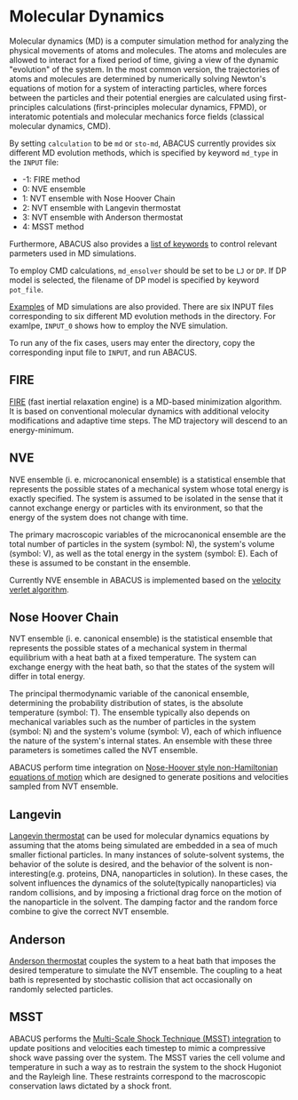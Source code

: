 # Molecular Dynamics

Molecular dynamics (MD) is a computer simulation method for analyzing the physical movements of atoms and molecules. The atoms and molecules are allowed to interact for a fixed period of time, giving a view of the dynamic "evolution" of the system. In the most common version, the trajectories of atoms and molecules are determined by numerically solving Newton's equations of motion for a system of interacting particles, where forces between the particles and their potential energies are calculated using first-principles calculations (first-principles molecular dynamics, FPMD), or interatomic potentials and molecular mechanics force fields (classical molecular dynamics, CMD).

By setting `calculation` to be `md` or `sto-md`, ABACUS currently provides six different MD evolution methods, which is specified by keyword `md_type` in the `INPUT` file:

  - -1: FIRE method
  - 0: NVE ensemble
  - 1: NVT ensemble with Nose Hoover Chain
  - 2: NVT ensemble with Langevin thermostat
  - 3: NVT ensemble with Anderson thermostat
  - 4: MSST method

Furthermore, ABACUS also provides a [list of keywords](./input_files/input-main.md#molecular-dynamics) to control relevant parmeters used in MD simulations.

To employ CMD calculations, `md_ensolver` should be set to be `LJ` or `DP`.
If DP model is selected, the filename of DP model is specified by keyword `pot_file`.

[Examples](https://github.com/deepmodeling/abacus-develop/tree/develop/examples/md/lcao_gammaonly_Sn64) of MD simulations are also provided.
There are six INPUT files corresponding to six different MD evolution methods in the directory.
For examlpe, `INPUT_0` shows how to employ the NVE simulation.

To run any of the fix cases, users may enter the directory, copy the corresponding input file to `INPUT`, and run ABACUS.

## FIRE
[FIRE](https://journals.aps.org/prl/abstract/10.1103/PhysRevLett.97.170201) (fast inertial relaxation engine) is a MD-based minimization algorithm. It is based on conventional molecular dynamics with additional velocity modifications and adaptive time steps. The MD trajectory will descend to an energy-minimum.

## NVE

NVE ensemble (i. e. microcanonical ensemble) is a statistical ensemble that represents the possible states of a mechanical system whose total energy is exactly specified. The system is assumed to be isolated in the sense that it cannot exchange energy or particles with its environment, so that the energy of the system does not change with time.

The primary macroscopic variables of the microcanonical ensemble are the total number of particles in the system (symbol: N), the system's volume (symbol: V), as well as the total energy in the system (symbol: E). Each of these is assumed to be constant in the ensemble.

Currently NVE ensemble in ABACUS is implemented based on the [velocity verlet algorithm](https://aip.scitation.org/doi/abs/10.1063/1.442716).


## Nose Hoover Chain

NVT ensemble (i. e. canonical ensemble)  is the statistical ensemble that represents the possible states of a mechanical system in thermal equilibrium with a heat bath at a fixed temperature. The system can exchange energy with the heat bath, so that the states of the system will differ in total energy.

The principal thermodynamic variable of the canonical ensemble, determining the probability distribution of states, is the absolute temperature (symbol: T). The ensemble typically also depends on mechanical variables such as the number of particles in the system (symbol: N) and the system's volume (symbol: V), each of which influence the nature of the system's internal states. An ensemble with these three parameters is sometimes called the NVT ensemble.

ABACUS perform time integration on [Nose-Hoover style non-Hamiltonian equations of motion](https://journals.aps.org/pra/abstract/10.1103/PhysRevA.31.1695) which are designed to generate positions and velocities sampled from NVT ensemble.



## Langevin

[Langevin thermostat](https://en.wikipedia.org/wiki/Langevin_dynamics) can be used for molecular dynamics equations by assuming that the atoms being simulated are embedded in a sea of much smaller fictional particles. In many instances of solute-solvent systems, the behavior of the solute is desired, and the behavior of the solvent is non-interesting(e.g. proteins, DNA, nanoparticles in solution). In these cases, the solvent influences the dynamics of the solute(typically nanoparticles) via random collisions, and by imposing a frictional drag force on the motion of the nanoparticle in the solvent. The damping factor and the random force combine to give the correct NVT ensemble.

## Anderson

[Anderson thermostat](https://aip.scitation.org/doi/abs/10.1063/1.439486) couples the system to a heat bath that imposes the desired temperature to simulate the NVT ensemble. The coupling to a heat bath is represented by stochastic collision that act occasionally on randomly selected particles.


## MSST
ABACUS performs the [Multi-Scale Shock Technique (MSST) integration](https://journals.aps.org/prl/abstract/10.1103/PhysRevLett.90.235503) to update positions and velocities each timestep to mimic a compressive shock wave passing over the system. The MSST varies the cell volume and temperature in such a way as to restrain the system to the shock Hugoniot and the Rayleigh line. These restraints correspond to the macroscopic conservation laws dictated by a shock front.